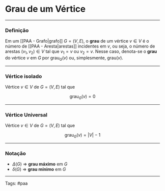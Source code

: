 
# Grau de um Vértice

---

### Definição

Em um [[PAA - Grafo|grafo]] $G=(V,E)$, o **grau** de um vértice $v \in V$ é o número de [[PAA - Aresta|arestas]] incidentes em $v$, ou seja, o número de arestas $(v_1,v_2) \in V$ tal que $v_1 = v$ ou $v_2 = v$. Nesse caso, denota-se o **grau** do vértice $v$ em $G$ por $\mathrm{grau}_G(v)$ ou, simplesmente, $\mathrm{grau}(v)$.

---

### Vértice isolado

Vértice $v\in V$ de $G=(V,E)$ tal que 

$$\mathrm{grau}_G(v) = 0$$

---

### Vértice Universal

Vértice $v\in V$ de $G=(V,E)$ tal que 

$$\mathrm{grau}_G(v) = |V| - 1$$

---

### Notação

- $\Delta(G)$ => **grau máximo** em $G$
- $\delta(G)$ => **grau mínimo** em $G$


---

Tags: #paa

